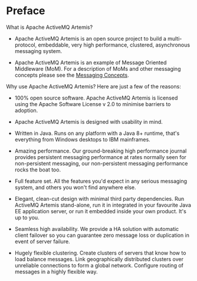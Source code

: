 # Preface

What is Apache ActiveMQ Artemis?

-   Apache ActiveMQ Artemis is an open source project to build a multi-protocol,
    embeddable, very high performance, clustered, asynchronous messaging
    system.

-   Apache ActiveMQ Artemis is an example of Message Oriented Middleware (MoM). For a
    description of MoMs and other messaging concepts please see the [Messaging Concepts](messaging-concepts.md).

Why use Apache ActiveMQ Artemis? Here are just a few of the reasons:

-   100% open source software. Apache ActiveMQ Artemis is licensed using the Apache
    Software License v 2.0 to minimise barriers to adoption.

-   Apache ActiveMQ Artemis is designed with usability in mind.

-   Written in Java. Runs on any platform with a Java 8+ runtime, that's
    everything from Windows desktops to IBM mainframes.

-   Amazing performance. Our ground-breaking high performance journal
    provides persistent messaging performance at rates normally seen for
    non-persistent messaging, our non-persistent messaging performance
    rocks the boat too.

-   Full feature set. All the features you'd expect in any serious
    messaging system, and others you won't find anywhere else.

-   Elegant, clean-cut design with minimal third party dependencies. Run
    ActiveMQ Artemis stand-alone, run it in integrated in your favourite Java EE
    application server, or run it embedded inside your own product. It's
    up to you.

-   Seamless high availability. We provide a HA solution with automatic
    client failover so you can guarantee zero message loss or
    duplication in event of server failure.

-   Hugely flexible clustering. Create clusters of servers that know how
    to load balance messages. Link geographically distributed clusters
    over unreliable connections to form a global network. Configure
    routing of messages in a highly flexible way.


